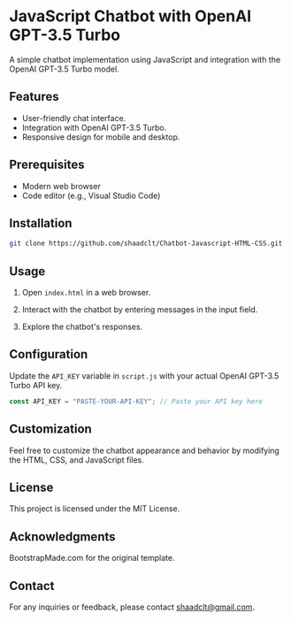 # JavaScript Chatbot with OpenAI GPT-3.5 Turbo

A simple chatbot implementation using JavaScript and integration with the OpenAI GPT-3.5 Turbo model.

## Features

- User-friendly chat interface.
- Integration with OpenAI GPT-3.5 Turbo.
- Responsive design for mobile and desktop.

## Prerequisites

- Modern web browser
- Code editor (e.g., Visual Studio Code)

## Installation

```bash
git clone https://github.com/shaadclt/Chatbot-Javascript-HTML-CSS.git
```

## Usage

1. Open `index.html` in a web browser.

2. Interact with the chatbot by entering messages in the input field.

3. Explore the chatbot's responses.

## Configuration

Update the `API_KEY` variable in `script.js` with your actual OpenAI GPT-3.5 Turbo API key.

```javascript
const API_KEY = "PASTE-YOUR-API-KEY"; // Paste your API key here
```

## Customization
Feel free to customize the chatbot appearance and behavior by modifying the HTML, CSS, and JavaScript files.

## License
This project is licensed under the MIT License.

## Acknowledgments
BootstrapMade.com for the original template.

## Contact
For any inquiries or feedback, please contact shaadclt@gmail.com.
